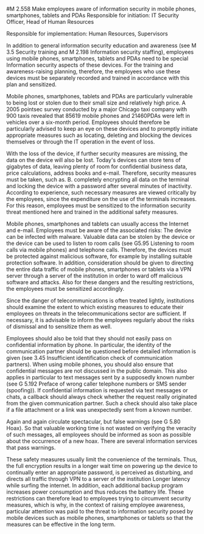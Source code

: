 #M 2.558 Make employees aware of information security in mobile phones, smartphones, tablets and PDAs
Responsible for initiation: IT Security Officer, Head of Human Resources

Responsible for implementation: Human Resources, Supervisors

In addition to general information security education and awareness (see M 3.5 Security training and M 2.198 Information security staffing), employees using mobile phones, smartphones, tablets and PDAs need to be special Information security aspects of these devices. For the training and awareness-raising planning, therefore, the employees who use these devices must be separately recorded and trained in accordance with this plan and sensitized.

Mobile phones, smartphones, tablets and PDAs are particularly vulnerable to being lost or stolen due to their small size and relatively high price. A 2005 pointsec survey conducted by a major Chicago taxi company with 900 taxis revealed that 85619 mobile phones and 21460PDAs were left in vehicles over a six-month period. Employees should therefore be particularly advised to keep an eye on these devices and to promptly initiate appropriate measures such as locating, deleting and blocking the devices themselves or through the IT operation in the event of loss.

With the loss of the device, if further security measures are missing, the data on the device will also be lost. Today's devices can store tens of gigabytes of data, leaving plenty of room for confidential business data, price calculations, address books and e-mail. Therefore, security measures must be taken, such as. B. completely encrypting all data on the terminal and locking the device with a password after several minutes of inactivity. According to experience, such necessary measures are viewed critically by the employees, since the expenditure on the use of the terminals increases. For this reason, employees must be sensitized to the information security threat mentioned here and trained in the additional safety measures.

Mobile phones, smartphones and tablets can usually access the Internet and e-mail. Employees must be aware of the associated risks: The device can be infected with malware. Valuable data can be stolen by the device or the device can be used to listen to room calls (see G5.95 Listening to room calls via mobile phones) and telephone calls. Therefore, the devices must be protected against malicious software, for example by installing suitable protection software. In addition, consideration should be given to directing the entire data traffic of mobile phones, smartphones or tablets via a VPN server through a server of the institution in order to ward off malicious software and attacks. Also for these dangers and the resulting restrictions, the employees must be sensitized accordingly.

Since the danger of telecommunications is often treated lightly, institutions should examine the extent to which existing measures to educate their employees on threats in the telecommunications sector are sufficient. If necessary, it is advisable to inform the employees regularly about the risks of dismissal and to sensitize them as well.

Employees should also be told that they should not easily pass on confidential information by phone. In particular, the identity of the communication partner should be questioned before detailed information is given (see  3.45 Insufficient identification check of communication partners). When using mobile phones, you should also ensure that confidential messages are not discussed in the public domain. This also applies in particular to text messages sent by a supposedly known number (see G 5.192 Preface of wrong caller telephone numbers or SMS sender (spoofing)). If confidential information is requested via text messages or chats, a callback should always check whether the request really originated from the given communication partner. Such a check should also take place if a file attachment or a link was unexpectedly sent from a known number.

Again and again circulate spectacular, but false warnings (see G 5.80 Hoax). So that valuable working time is not wasted on verifying the veracity of such messages, all employees should be informed as soon as possible about the occurrence of a new hoax. There are several information services that pass warnings.

These safety measures usually limit the convenience of the terminals. Thus, the full encryption results in a longer wait time on powering up the device to continually enter an appropriate password, is perceived as disturbing, and directs all traffic through VPN to a server of the institution Longer latency while surfing the internet. In addition, each additional backup program increases power consumption and thus reduces the battery life. These restrictions can therefore lead to employees trying to circumvent security measures, which is why, in the context of raising employee awareness, particular attention was paid to the threat to information security posed by mobile devices such as mobile phones, smartphones or tablets so that the measures can be effective in the long term.



